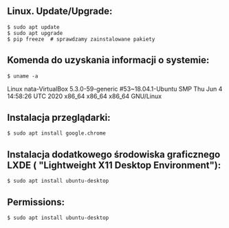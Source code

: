 ## Linux. Update/Upgrade:

```
$ sudo apt update
$ sudo apt upgrade
$ pip freeze  # sprawdzamy zainstalowane pakiety

```

## Komenda do uzyskania informacji o systemie:
```
$ uname -a

```
Linux nata-VirtualBox 5.3.0-59-generic #53~18.04.1-Ubuntu SMP Thu Jun 4 14:58:26 UTC 2020 x86_64 x86_64 x86_64 GNU/Linux

## Instalacja przeglądarki:

```
$ sudo apt install google.chrome

```
## Instalacja dodatkowego środowiska graficznego LXDE ( "Lightweight X11 Desktop Environment"):
```
$ sudo apt install ubuntu-desktop  

```

## Permissions:
```
$ sudo apt install ubuntu-desktop  

```


